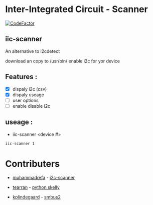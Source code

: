 
# Inter-Integrated Circuit - Scanner
[![CodeFactor](https://www.codefactor.io/repository/github/tearran/iic-scanner/badge)](https://www.codefactor.io/repository/github/tearran/iic-scanner)
## iic-scanner
An alternative to  i2cdetect

download an copy to  /usr/bin/
enable i2c for yor device
## Features :
- [x] dispaly i2c (csv)
- [x] dispaly useage
- [ ] user options
- [ ] enable disable i2c
  
## useage :
- iic-scanner <device #> 
```bash
iic-scanner 1
```

# Contributers

- [muhammadrefa](https://github.com/muhammadrefa) - [i2c-scanner](https://raw.githubusercontent.com/muhammadrefa/python-i2c-scanner/master/i2c-scanner.py)

- [tearran](https://github.com/tearran) - [python skelly](https://github.com/Tearran/python_skelly.git)

- [kplindegaard](https://github.com/kplindegaard) -  [smbus2](https://raw.githubusercontent.com/kplindegaard/smbus2/master/smbus2/smbus2.py)
